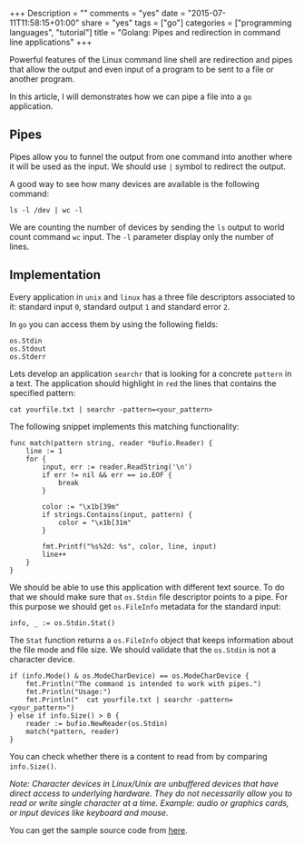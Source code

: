 +++
Description = ""
comments = "yes"
date = "2015-07-11T11:58:15+01:00"
share = "yes"
tags = ["go"]
categories = ["programming languages", "tutorial"]
title = "Golang: Pipes and redirection in command line applications"
+++

Powerful features of the Linux command line shell are redirection and 
pipes that allow the output and even input of a program to be sent to a file
or another program.

In this article, I will demonstrates how we can pipe a file into a `go` application.

## Pipes
Pipes allow you to funnel the output from one command into another where it
will be used as the input. We should use `|` symbol to redirect the output.

A good way to see how many devices are available is the following command:

```
ls -l /dev | wc -l
```

We are counting the number of devices by sending the `ls` output to world count 
command `wc` input. The `-l` parameter display only the number of lines.

## Implementation

Every application in `unix` and `linux` has a three file descriptors associated
to it: standard input `0`, standard output `1` and standard error `2`.

In `go` you can access them by using the following fields:

```
os.Stdin
os.Stdout
os.Stderr
```

Lets develop an application `searchr` that is looking for a concrete `pattern`
in a text. The application should highlight in `red` the lines that contains
the specified pattern:

```
cat yourfile.txt | searchr -pattern=<your_pattern>
```

The following snippet implements this matching functionality:

```
func match(pattern string, reader *bufio.Reader) {
	line := 1
	for {
		input, err := reader.ReadString('\n')
		if err != nil && err == io.EOF {
			break
		}

		color := "\x1b[39m"
		if strings.Contains(input, pattern) {
			color = "\x1b[31m"
		}

		fmt.Printf("%s%2d: %s", color, line, input)
		line++
	}
}
```

We should be able to use this application with different text source. To do that
we should make sure that `os.Stdin` file descriptor points to a pipe. For this
purpose we should get `os.FileInfo` metadata for the standard input:

```
info, _ := os.Stdin.Stat()
```

The `Stat` function returns a `os.FileInfo` object that keeps information about
the file mode and file size. We should validate that the `os.Stdin` is not a
character device.

```
if (info.Mode() & os.ModeCharDevice) == os.ModeCharDevice {
	fmt.Println("The command is intended to work with pipes.")
	fmt.Println("Usage:")
	fmt.Println("  cat yourfile.txt | searchr -pattern=<your_pattern>")
} else if info.Size() > 0 {
	reader := bufio.NewReader(os.Stdin)
	match(*pattern, reader)
}
```

You can check whether there is a content to read from by comparing `info.Size()`.

*Note: Character devices in Linux/Unix are unbuffered devices that have direct
access to underlying hardware. They do not necessarily allow you to read or 
write single character at a time. Example: audio or graphics cards, 
or input devices like keyboard and mouse.*

You can get the sample source code from [here](https://gist.github.com/iamralch/a95595069e560173a3c8).



